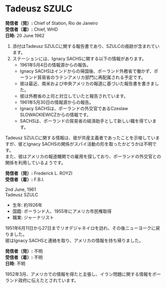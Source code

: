 # Tadeusz SZULC

**発信者（発）:** Chief of Station, Rio de Janeiro  
**受信者（着）:** Chief, WHD  
**日時:** 20 June 1962  

1. 添付はTadeusz SZULCに関する報告書であり、SZULCの痕跡が含まれています。  
2. ステーションには、Ignacy SACHSに関する以下の情報があります。  
   - 1961年5月4日の情報源からの報告。  
   - Ignacy SACHSはインドからの帰国後、ポーランド外務省で働かず、ポーランド貿易省のラテンアメリカ部門に再配属される予定です。  
   - 彼は最近、南米および中央アメリカの報道に基づいた報告書を書きました。  
   - 彼は外務省の上司と対立していたと報告されています。  
   - 1961年5月30日の情報源からの報告。  
   - Ignacy SACHSは、ポーランドの外交官であるCzeslaw SLOWACKIEWICZからの情報です。  
   - SACHSは、ポーランドの貿易省の経済助手として新しい職を得ています。  

Tadeusz SZULCに関する情報は、彼が共産主義者であったことを示唆していますが、彼とIgnacy SACHSの関係がスパイ活動の形を取ったかどうかは不明です。  
また、彼はアメリカの報道機関での雇用を探しており、ポーランドの外交官との関係を利用しているようです。  

**発信者（発）:** Frederick L. ROYZI  
**受信者（着）:** F.B.I.  

2nd June, 1961  
Tadeusz SZULC  
- 生年: 約1926年  
- 国籍: ポーランド人、1955年にアメリカ市民権取得  
- 職業: ジャーナリスト  

1951年6月11日から27日までリオデジャネイロを訪れ、その後ニューヨークに戻りました。  
彼はIgnacy SACHSと連絡を取り、アメリカの情報を持ち帰りました。  

**発信者（発）:** 不明  
**受信者（着）:** 不明  
**日時:** 不明  

1952年3月、アメリカでの情報を得たと主張し、イラン問題に関する情報をポーランド政府に伝えたとされています。